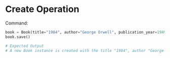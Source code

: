 # Create Operation

Command:
```python
book = Book(title="1984", author="George Orwell", publication_year=1949)
book.save()

# Expected Output
# A new Book instance is created with the title "1984", author "George Orwell", and publication year 1949.